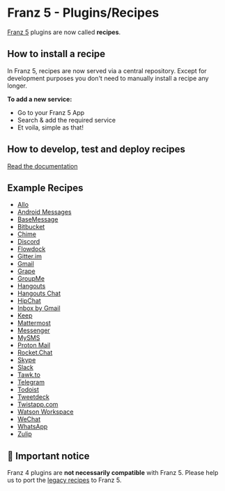# Franz 5 - Plugins/Recipes
[Franz 5](https://github.com/meetfranz/franz) plugins are now called __recipes__.

## How to install a recipe
In Franz 5, recipes are now served via a central repository. Except for development purposes you don't need to manually install a recipe any longer.

__To add a new service:__
* Go to your Franz 5 App
* Search & add the required service
* Et voila, simple as that!

## How to develop, test and deploy recipes
[Read the documentation](/docs)

## Example Recipes
* [Allo](https://github.com/SiloCityLabs/recipe-franz-googleallo)
* [Android Messages](https://github.com/dweinber/franz-recipe-android-messages)
* [BaseMessage](https://github.com/tranduykhanh/base-message-vn-recipe)
* [Bitbucket](https://github.com/17number/franz-recipe-bitbucket)
* [Chime](https://github.com/northfuse/franz-recipe-chime)
* [Discord](https://github.com/meetfranz/recipe-discord)
* [Flowdock](https://github.com/meetfranz/recipe-flowdock)
* [Gitter.im](https://github.com/BrianGilbert/franz-recipe-gitter)
* [Gmail](https://github.com/meetfranz/recipe-gmail)
* [Grape](https://github.com/meetfranz/recipe-grape)
* [GroupMe](https://github.com/meetfranz/recipe-groupme)
* [Hangouts](https://github.com/meetfranz/recipe-hangouts)
* [Hangouts Chat](https://github.com/meetfranz/recipe-hangoutschat)
* [HipChat](https://github.com/meetfranz/recipe-hipchat)
* [Inbox by Gmail](https://github.com/meetfranz/recipe-inbox)
* [Keep](https://github.com/SiloCityLabs/recipe-franz-googlekeep)
* [Mattermost](https://github.com/meetfranz/recipe-mattermost)
* [Messenger](https://github.com/meetfranz/recipe-messenger)
* [MySMS](https://github.com/meetfranz/recipe-mysms)
* [Proton Mail](https://github.com/lukas-reineke/franz-recipe-proton-mail)
* [Rocket.Chat](https://github.com/meetfranz/recipe-rocketchat)
* [Skype](https://github.com/meetfranz/recipe-skype)
* [Slack](https://github.com/meetfranz/recipe-slack)
* [Tawk.to](https://github.com/BrianGilbert/franz-recipe-tawk)
* [Telegram](https://github.com/meetfranz/recipe-telegram)
* [Todoist](https://github.com/avatarkava/recipe-todoist)
* [Tweetdeck](https://github.com/meetfranz/recipe-tweetdeck)
* [Twistapp.com](https://github.com/BrianGilbert/franz-recipe-twist)
* [Watson Workspace](https://github.com/edm00se/franz-recipe-watson-workspace)
* [WeChat](https://github.com/BrianGilbert/franz-recipe-wechat)
* [WhatsApp](https://github.com/meetfranz/recipe-whatsapp)
* [Zulip](https://github.com/adambirds/recipe-zulip)

## :rotating_light: Important notice
Franz 4 plugins are __not necessarily compatible__ with Franz 5. Please help us to port the [legacy recipes](https://github.com/meetfranz/plugins-legacy) to Franz 5.
